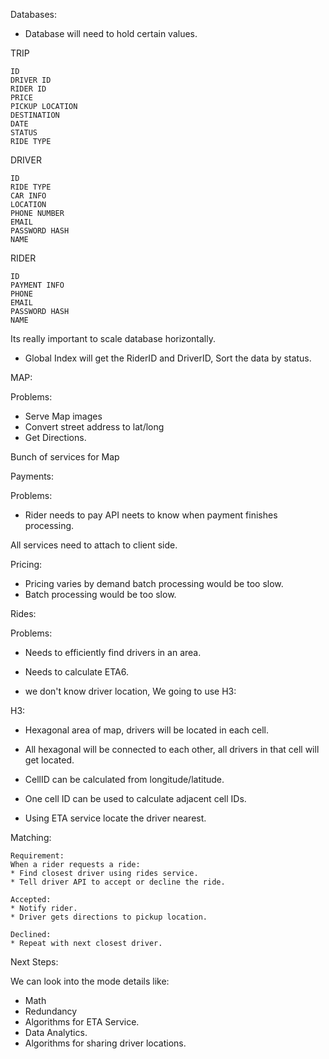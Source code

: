 Databases:

* Database will need to hold certain values. 


TRIP 

    ID 
    DRIVER ID 
    RIDER ID 
    PRICE 
    PICKUP LOCATION 
    DESTINATION 
    DATE 
    STATUS 
    RIDE TYPE 

DRIVER 

    ID 
    RIDE TYPE 
    CAR INFO 
    LOCATION 
    PHONE NUMBER 
    EMAIL 
    PASSWORD HASH 
    NAME 


RIDER 

    ID 
    PAYMENT INFO 
    PHONE 
    EMAIL 
    PASSWORD HASH 
    NAME 


Its really important to scale database horizontally. 

* Global Index will get the RiderID and DriverID, Sort the data by status. 



MAP: 

Problems: 

* Serve Map images 
* Convert street address to lat/long
* Get Directions. 


Bunch of services for Map 


Payments: 

Problems: 
* Rider needs to pay API neets to know when payment finishes processing. 


All services need to attach to client side. 


Pricing: 

* Pricing varies by demand batch processing would be too slow. 
* Batch processing would be too slow. 


Rides: 

Problems: 

* Needs to efficiently find drivers in an area. 
* Needs to calculate ETA6. 

* we don't know driver location, We going to use H3: 

H3: 

* Hexagonal area of map, drivers will be located in each cell. 
* All hexagonal will be connected to each other, all drivers in that cell will get located. 



* CellID can be calculated from longitude/latitude. 
* One cell ID can be used to calculate adjacent cell IDs. 


* Using ETA service locate the driver nearest. 


Matching: 

    Requirement: 
    When a rider requests a ride: 
    * Find closest driver using rides service. 
    * Tell driver API to accept or decline the ride. 

    Accepted: 
    * Notify rider. 
    * Driver gets directions to pickup location. 

    Declined: 
    * Repeat with next closest driver. 

Next Steps: 

We can look into the mode details like: 

* Math 
* Redundancy 
* Algorithms for ETA Service. 
* Data Analytics. 
* Algorithms for sharing driver locations. 

